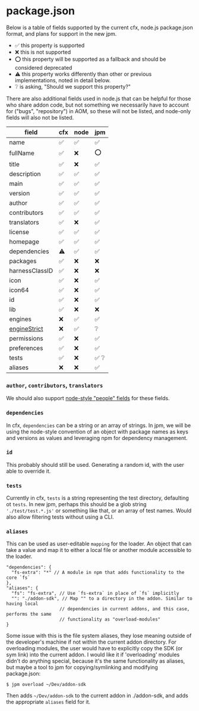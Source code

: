 # package.json

Below is a table of fields supported by the current cfx, node.js package.json format, and plans for support in the new jpm.

* :white_check_mark: this property is supported
* :x: this is not supported
* :o: this property will be supported as a fallback and should be considered deprecated
* :warning: this property works differently than other or previous implementations, noted in detail below.
* :grey_question: is asking, "Should we support this property?"

There are also additional fields used in node.js that can be helpful for those who share addon code, but not something we necessarily have to account for ("bugs", "repository") in AOM, so these will not be listed, and node-only fields will also not be listed.

| field        | cfx              | node             | jpm             |
|--------------|------------------|------------------|-----------------|
|name          |:white_check_mark:|:white_check_mark:|:white_check_mark:
|fullName      |:white_check_mark:|:x:               |:o:             
|title         |:white_check_mark:|:x:               |:white_check_mark:
|description   |:white_check_mark:|:white_check_mark:|:white_check_mark:
|main          |:white_check_mark:|:white_check_mark:|:white_check_mark:
|version       |:white_check_mark:|:white_check_mark:|:white_check_mark:
|author        |:white_check_mark:|:white_check_mark:|:white_check_mark:
|contributors  |:white_check_mark:|:white_check_mark:|:white_check_mark:
|translators   |:white_check_mark:|:x:               |:white_check_mark:
|license       |:white_check_mark:|:white_check_mark:|:white_check_mark:
|homepage      |:white_check_mark:|:white_check_mark:|:white_check_mark:
|dependencies  |:warning:         |:white_check_mark:|:white_check_mark:
|packages      |:white_check_mark:|:x:               |:x:
|harnessClassID|:white_check_mark:|:x:               |:x:
|icon          |:white_check_mark:|:x:               |:white_check_mark:
|icon64        |:white_check_mark:|:x:               |:white_check_mark:
|id            |:white_check_mark:|:x:               |:white_check_mark:
|lib           |:white_check_mark:|:x:               |:x:
|engines       |:x:               |:white_check_mark:|:white_check_mark:
|[engineStrict](https://npmjs.org/doc/json.html#engineStrict)  |:x:               |:white_check_mark:|:grey_question:
|permissions   |:white_check_mark:|:x:               |:white_check_mark:
|preferences   |:white_check_mark:|:x:               |:white_check_mark:
|tests         |:white_check_mark:|:x:               |:white_check_mark: :grey_question:
|aliases       |:x:               |:x:               |:white_check_mark:

### `author`, `contributors`, `translators`

We should also support [node-style "people" fields](https://npmjs.org/doc/json.html#people-fields-author-contributors) for these fields.

### `dependencies`

In cfx, `dependencies` can be a string or an array of strings. In jpm, we will be using the node-style convention of an object with package names as keys and versions as values and leveraging npm for dependency management.

### `id`

This probably should still be used. Generating a random id, with the user able to override it.

### `tests`

Currently in cfx, `tests` is a string representing the test directory, defaulting ot `tests`. In new jpm, perhaps this should be a glob string `'./test/test.*.js'` or something like that, or an array of test names. Would also allow filtering tests without using a CLI.

### `aliases`

This can be used as user-editable `mapping` for the loader. An object that can take a value and map it to either a local file or another module accessible to the loader.

```
"dependencies": {
  "fs-extra": "*" // A module in npm that adds functionality to the core `fs`
},
"aliases": {
  "fs": "fs-extra", // Use `fs-extra` in place of `fs` implicitly
  "": "./addon-sdk", // Map "" to a directory in the addon. Similar to having local
                    // dependencies in current addons, and this case, performs the same
                    // functionality as "overload-modules"
}
```

Some issue with this is the file system aliases, they lose meaning outside of the developer's machine if not within the current addon directory. For overloading modules, the user would have to explicitly copy the SDK (or sym link) into the current addon. I would like it if 'overloading' modules didn't do anything special, because it's the same functionality as aliases, but maybe a tool to jpm for copying/symlinking and modifying package.json:

```
$ jpm overload ~/Dev/addon-sdk
```

Then adds `~/Dev/addon-sdk` to the current addon in ./addon-sdk, and adds the appropriate `aliases` field for it.
